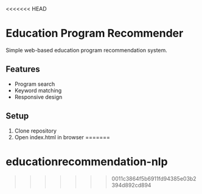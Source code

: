 <<<<<<< HEAD
# Education Program Recommender

Simple web-based education program recommendation system.

## Features
- Program search
- Keyword matching
- Responsive design

## Setup
1. Clone repository
2. Open index.html in browser
=======
# educationrecommendation-nlp
>>>>>>> 0011c3864f5b6911fd94385e03b2394d892cd894
